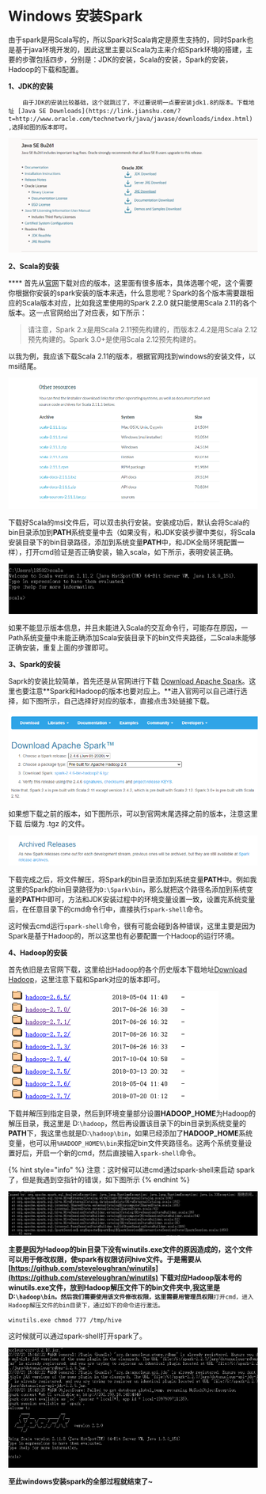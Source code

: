 # Windows 安装Spark

由于spark是用Scala写的，所以Spark对Scala肯定是原生支持的，同时Spark也是基于java环境开发的，因此这里主要以Scala为主来介绍Spark环境的搭建，主要的步骤包括四步，分别是：JDK的安装，Scala的安装，Spark的安装，Hadoop的下载和配置。

**1、JDK的安装**

        由于JDK的安装比较基础，这个就跳过了，不过要说明一点要安装jdk1.8的版本。下载地址 [Java SE Downloads](https://link.jianshu.com/?t=http://www.oracle.com/technetwork/java/javase/downloads/index.html) ,选择如图的版本即可。

![JDK&#x7248;&#x672C;](../.gitbook/assets/image%20%2812%29.png)

**2、Scala的安装**

   ****    首先从[官网](https://link.jianshu.com/?t=http://www.scala-lang.org/download/all.html)下载对应的版本，这里面有很多版本，具体选哪个呢，这个需要你根据你安装的spark安装的版本来选，什么意思呢？Spark的各个版本需要跟相应的Scala版本对应，比如我这里使用的Spark 2.2.0 就只能使用Scala 2.11的各个版本。这一点官网给出了对应表，如下所示：

> 请注意，Spark 2.x是用Scala 2.11预先构建的，而版本2.4.2是用Scala 2.12预先构建的。Spark 3.0+是使用Scala 2.12预先构建的。

以我为例，我应该下载Scala 2.11的版本，根据官网找到windows的安装文件，以msi结尾。

![Scala 2.11&#x4E0B;&#x8F7D;](../.gitbook/assets/image%20%289%29.png)

下载好Scala的msi文件后，可以双击执行安装。安装成功后，默认会将Scala的bin目录添加到**PATH**系统变量中去（如果没有，和JDK安装步骤中类似，将Scala安装目录下的bin目录路径，添加到系统变量**PATH**中，和JDK全局环境配置一样），打开cmd验证是否正确安装，输入scala，如下所示，表明安装正确。

![](../.gitbook/assets/image%20%288%29.png)

如果不能显示版本信息，并且未能进入Scala的交互命令行，可能存在原因，一Path系统变量中未能正确添加Scala安装目录下的bin文件夹路径，二Scala未能够正确安装，重复上面的步骤即可。

**3、Spark的安装**

Saprk的安装比较简单，首先还是从官网进行下载 [Download Apache Spark](https://link.jianshu.com/?t=http://spark.apache.org/downloads.html)。这里也要注意**Spark和Hadoop的版本也要对应上。**进入官网可以自己进行选择，如下图所示，自己选择好对应的版本，直接点击3处链接下载。

![](../.gitbook/assets/image%20%2815%29.png)

如果想下载之前的版本，如下图所示，可以到官网末尾选择之前的版本，注意这里下载 后缀为 .tgz 的文件。 

![](../.gitbook/assets/image%20%2820%29.png)

下载完成之后，将文件解压，将Spark的bin目录添加到系统变量**PATH**中。例如我这里的Spark的bin目录路径为`D:\Spark\bin`，那么就把这个路径名添加到系统变量的**PATH**中即可，方法和JDK安装过程中的环境变量设置一致，设置完系统变量后，在任意目录下的cmd命令行中，直接执行`spark-shell`命令。

这时候去cmd运行`spark-shell`命令，很有可能会碰到各种错误，这里主要是因为Spark是基于Hadoop的，所以这里也有必要配置一个Hadoop的运行环境。

**4、Hadoop的安装**

首先依旧是去官网下载，这里给出Hadoop的各个历史版本下载地址[Download Hadoop](https://archive.apache.org/dist/hadoop/common/)，这里注意下载和Spark对应的版本即可。

![Hadoop&#x4E0B;&#x8F7D;](../.gitbook/assets/image%20%2814%29.png)

下载并解压到指定目录，然后到环境变量部分设置**HADOOP\_HOME**为Hadoop的解压目录，我这里是 D:`\hadoop`，然后再设置该目录下的bin目录到系统变量的**PATH**下，我这里也就是D:`\hadoop\bin`，如果已经添加了**HADOOP\_HOME**系统变量，也可以用`%HADOOP_HOME%\bin`来指定bin文件夹路径名。这两个系统变量设置好后，开启一个新的cmd，然后直接输入`spark-shell`命令。

{% hint style="info" %}
注意：这时候可以进cmd通过spark-shell来启动 spark了，但是我遇到空指针的错误，如下图所示
{% endhint %}

![](../.gitbook/assets/image%20%2821%29.png)

**主要是因为Hadoop的bin目录下没有winutils.exe文件的原因造成的，这个文件可以用于修改权限，使spark有权限访问hive文件。**于是需要从[https://github.com/steveloughran/winutils](https://github.com/steveloughran/winutils) 下载对应Hadoop版本号的winutils.exe文件，放到Hadoop解压文件下的bin文件夹中,我这里是D:`\hadoop\bin。然后我们需要使用该文件修改权限，这里需要用`**`管理员权限`**`打开cmd，进入Hadoop解压文件的bin目录下，通过如下的命令进行激活。`

```text
winutils.exe chmod 777 /tmp/hive
```

这时候就可以通过spark-shell打开spark了。

![](../.gitbook/assets/image%20%287%29.png)

**至此windows安装spark的全部过程就结束了~**





























































